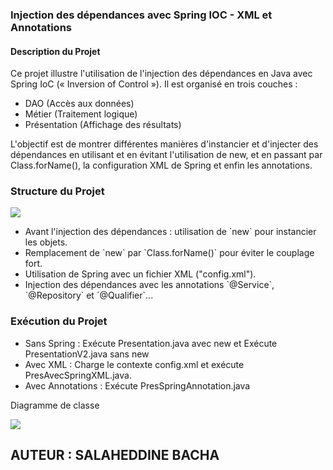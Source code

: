 <h3>Injection des dépendances avec Spring IOC - XML et Annotations </h3>
<h4>Description du Projet </h4>
<p>Ce projet illustre l'utilisation de l'injection des dépendances en Java avec Spring IoC (« Inversion of Control »). Il est organisé en trois couches :</p>
<ul>
<li>DAO (Accès aux données)</li>
<li>Métier (Traitement logique)</li>
<li>Présentation (Affichage des résultats)</li>
</ul>
<p>L'objectif est de montrer différentes manières d'instancier et d'injecter des dépendances en utilisant et en évitant l'utilisation de new, et en passant par Class.forName(), la configuration XML de Spring et enfin les annotations.</p>

<h3>Structure du Projet</h3>
<img src="C:\Users\SALAH\IdeaProjects\TP1\src\main\java\Capture\structure.png">
<ul>
    <li>Avant l'injection des dépendances : utilisation de `new` pour instancier les objets.</li>
    <li>Remplacement de `new` par `Class.forName()` pour éviter le couplage fort.</li>
    <li>Utilisation de Spring avec un fichier XML ("config.xml").</li>
    <li>Injection des dépendances avec les annotations `@Service`, `@Repository` et `@Qualifier`...</li>
</ul>
<h3>Exécution du Projet</h3>
<ul>
    <li>Sans Spring : Exécute Presentation.java avec new et Exécute PresentationV2.java sans new</li>
    <li>Avec XML : Charge le contexte config.xml et exécute PresAvecSpringXML.java.</li>
    <li>Avec Annotations : Exécute PresSpringAnnotation.java</li>
</ul>
<p>Diagramme de classe </p>
<img src="C:\Users\SALAH\IdeaProjects\TP1\src\main\java\Capture\DIAGRAMME DE CLASSE.png">
<h2>AUTEUR : SALAHEDDINE BACHA</h2>


